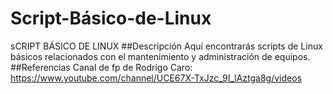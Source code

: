# Script-Básico-de-Linux
sCRIPT BÁSICO DE LINUX
##Descripción
Aquí  encontrarás scripts de Linux básicos relacionados con el  mantenimiento y administración de equipos.
##Referencias
Canal de fp de Rodrigo Caro: https://www.youtube.com/channel/UCE67X-TxJzc_9I_lAztga8g/videos  

